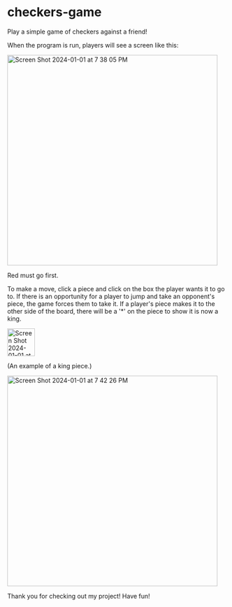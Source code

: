 # checkers-game
Play a simple game of checkers against a friend!

When the program is run, players will see a screen like this:

<img width="481" alt="Screen Shot 2024-01-01 at 7 38 05 PM" src="https://github.com/prammey/checkers-game/assets/126892844/dddcd4a6-4d3d-45da-88cc-d3bac1671784">


Red must go first.

To make a move, click a piece and click on the box the player wants it to go to. If there is an opportunity for a player to jump and take an opponent's piece, the game forces them to take it. If a player's piece makes it to the other side of the board, there will be a '*' on the piece to show it is now a king.

<img width="63" alt="Screen Shot 2024-01-01 at 7 52 57 PM" src="https://github.com/prammey/checkers-game/assets/126892844/5dee3a7e-cff9-48ef-a567-14268dbea2fa">

(An example of a king piece.)



<img width="481" alt="Screen Shot 2024-01-01 at 7 42 26 PM" src="https://github.com/prammey/checkers-game/assets/126892844/d5defccf-8fe1-43a7-a828-6b84bda3a61b">

Thank you for checking out my project! Have fun! 
